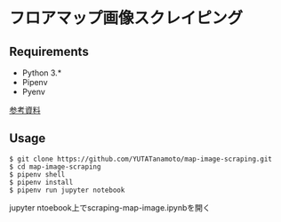 # フロアマップ画像スクレイピング  
## Requirements  
- Python 3.*    
- Pipenv  
- Pyenv  

[参考資料](https://qiita.com/Kai-Suzuki/items/80f58267efde8daccfc3)
## Usage  
```
$ git clone https://github.com/YUTATanamoto/map-image-scraping.git  
$ cd map-image-scraping  
$ pipenv shell  
$ pipenv install  
$ pipenv run jupyter notebook
```
jupyter ntoebook上でscraping-map-image.ipynbを開く
